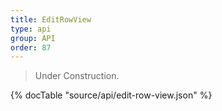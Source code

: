 ```yaml
---
title: EditRowView
type: api
group: API
order: 87
---
```

> Under Construction.

{% docTable "source/api/edit-row-view.json" %}


